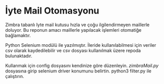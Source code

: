 # İyte Mail Otomasyonu

Zimbra tabanlı Iyte mail kutusu hızla ve çoğu ilgilendirmeyen maillerle doluyor. Bu reponun amacı maillerle yapılacak işlemleri otomatiğe bağlamaktır.

Python Selenium modülü ile yazılmıştır. İleride kullanılabilmesi için veriler csv olarak kaydedilebilir ve csv dosyası kullanılmak üzere repoda bulunaktadır.

Kullanmak için config dosyasını kendinize göre düzenleyin. *zimbraMail.py* dosyasına girip selenium driver konumunu belirtin. python3 filter.py ile çalıştırın.
